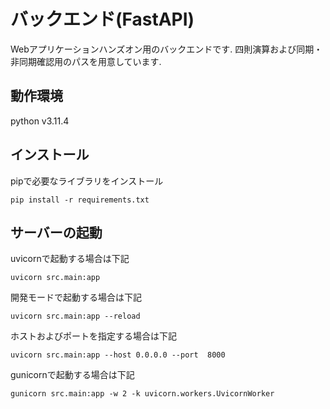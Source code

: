 # バックエンド(FastAPI)
Webアプリケーションハンズオン用のバックエンドです.
四則演算および同期・非同期確認用のパスを用意しています.

## 動作環境
python v3.11.4

## インストール
pipで必要なライブラリをインストール 

```shell
pip install -r requirements.txt
```

## サーバーの起動
uvicornで起動する場合は下記
```shell
uvicorn src.main:app
```
 
開発モードで起動する場合は下記
```shell
uvicorn src.main:app --reload
```


ホストおよびポートを指定する場合は下記
```shell
uvicorn src.main:app --host 0.0.0.0 --port  8000
```

gunicornで起動する場合は下記
```shell
gunicorn src.main:app -w 2 -k uvicorn.workers.UvicornWorker
```

